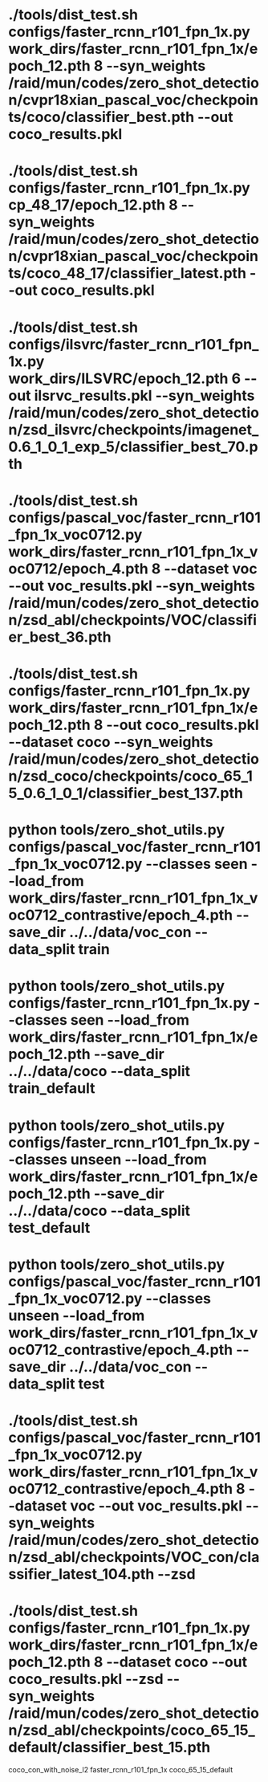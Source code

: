 # ./tools/dist_test.sh configs/faster_rcnn_r101_fpn_1x.py work_dirs/faster_rcnn_r101_fpn_1x/epoch_12.pth 8 --syn_weights /raid/mun/codes/zero_shot_detection/cvpr18xian_pascal_voc/checkpoints/coco/classifier_best.pth --out coco_results.pkl
# ./tools/dist_test.sh configs/faster_rcnn_r101_fpn_1x.py cp_48_17/epoch_12.pth 8 --syn_weights /raid/mun/codes/zero_shot_detection/cvpr18xian_pascal_voc/checkpoints/coco_48_17/classifier_latest.pth --out coco_results.pkl
# ./tools/dist_test.sh configs/ilsvrc/faster_rcnn_r101_fpn_1x.py work_dirs/ILSVRC/epoch_12.pth 6 --out ilsrvc_results.pkl --syn_weights /raid/mun/codes/zero_shot_detection/zsd_ilsvrc/checkpoints/imagenet_0.6_1_0_1_exp_5/classifier_best_70.pth
# ./tools/dist_test.sh configs/pascal_voc/faster_rcnn_r101_fpn_1x_voc0712.py work_dirs/faster_rcnn_r101_fpn_1x_voc0712/epoch_4.pth 8 --dataset voc --out voc_results.pkl --syn_weights /raid/mun/codes/zero_shot_detection/zsd_abl/checkpoints/VOC/classifier_best_36.pth

# ./tools/dist_test.sh configs/faster_rcnn_r101_fpn_1x.py work_dirs/faster_rcnn_r101_fpn_1x/epoch_12.pth 8 --out coco_results.pkl --dataset coco --syn_weights /raid/mun/codes/zero_shot_detection/zsd_coco/checkpoints/coco_65_15_0.6_1_0_1/classifier_best_137.pth

<!-- extract feats VOC -->
# python tools/zero_shot_utils.py configs/pascal_voc/faster_rcnn_r101_fpn_1x_voc0712.py --classes seen --load_from work_dirs/faster_rcnn_r101_fpn_1x_voc0712_contrastive/epoch_4.pth --save_dir ../../data/voc_con --data_split train
<!-- COCO -->
# python tools/zero_shot_utils.py configs/faster_rcnn_r101_fpn_1x.py --classes seen --load_from work_dirs/faster_rcnn_r101_fpn_1x/epoch_12.pth --save_dir ../../data/coco --data_split train_default


# python tools/zero_shot_utils.py configs/faster_rcnn_r101_fpn_1x.py --classes unseen --load_from work_dirs/faster_rcnn_r101_fpn_1x/epoch_12.pth --save_dir ../../data/coco --data_split test_default


# python tools/zero_shot_utils.py configs/pascal_voc/faster_rcnn_r101_fpn_1x_voc0712.py --classes unseen --load_from work_dirs/faster_rcnn_r101_fpn_1x_voc0712_contrastive/epoch_4.pth --save_dir ../../data/voc_con --data_split test

# ./tools/dist_test.sh configs/pascal_voc/faster_rcnn_r101_fpn_1x_voc0712.py work_dirs/faster_rcnn_r101_fpn_1x_voc0712_contrastive/epoch_4.pth 8 --dataset voc --out voc_results.pkl --syn_weights /raid/mun/codes/zero_shot_detection/zsd_abl/checkpoints/VOC_con/classifier_latest_104.pth --zsd

# ./tools/dist_test.sh configs/faster_rcnn_r101_fpn_1x.py work_dirs/faster_rcnn_r101_fpn_1x/epoch_12.pth 8 --dataset coco --out coco_results.pkl --zsd --syn_weights /raid/mun/codes/zero_shot_detection/zsd_abl/checkpoints/coco_65_15_default/classifier_best_15.pth 

<!-- work dirs -->
coco_con_with_noise_l2
faster_rcnn_r101_fpn_1x
coco_65_15_default